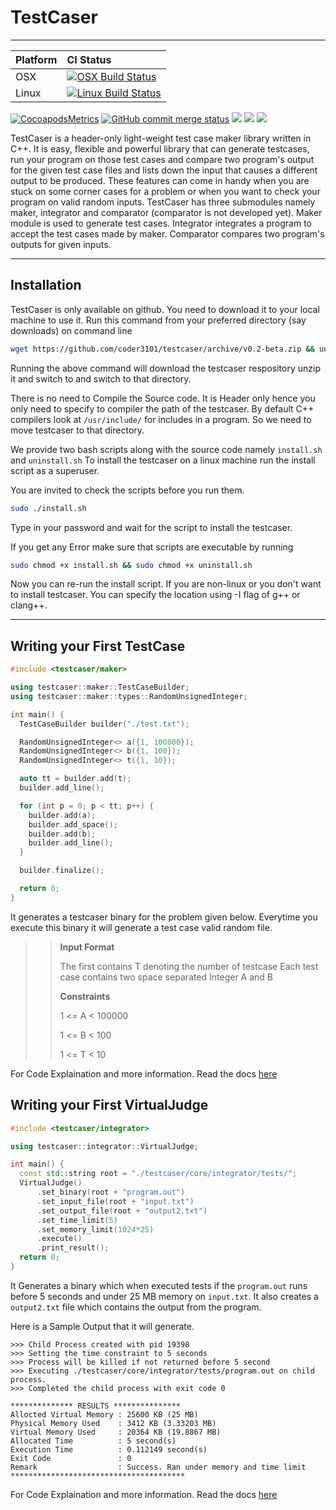 # TestCaser

---

Platform | CI Status
---------|:---------
OSX      | [![OSX Build Status](http://badges.herokuapp.com/travis/coder3101/testcaser?env=BADGE=osx&label=build&branch=master)](https://travis-ci.org/coder3101/testcaser)
Linux    | [![Linux Build Status](http://badges.herokuapp.com/travis/coder3101/testcaser?env=BADGE=linux&label=build&branch=master)](https://travis-ci.org/coder3101/testcaser)


[![CocoapodsMetrics](https://img.shields.io/badge/docs-100%25-yellow.svg)](https://coder3101.github.io/testcaser) 
[![GitHub commit merge status](https://img.shields.io/github/commit-status/badges/shields/master/5d4ab86b1b5ddfb3c4a70a70bd19932c52603b8c.svg)](https://coder3101.github.io/testcaser) 
[![](https://img.shields.io/hexpm/l/plug.svg)](https://github.com/coder3101/testcaser/blob/master/LICENSE) 
[![](https://img.shields.io/badge/release-v0.2--beta-orange.svg)](https://github.com/coder3101/testcaser/releases/tag/v0.2-beta)
[![](https://img.shields.io/badge/platform-linux_%7C%20macOS-lightgrey.svg)](https://github.com/coder3101/testcaser/)




TestCaser is a header-only light-weight test case maker library written in C++. It is easy, flexible and powerful library that can generate testcases, run your program on those test cases and compare two program's output for the given test case files and lists down the input that causes a different output to be produced. These features can come in handy when you are stuck on some corner cases for a problem or when you want to check your program on valid random inputs. TestCaser has three submodules namely maker, integrator and comparator (comparator is not developed yet). Maker module is used to generate test cases. Integrator integrates a program to accept the test cases made by maker. Comparator compares two program's outputs for given inputs.

---

## Installation

TestCaser is only available on github. You need to download it to your local machine to use it.
Run this command from your preferred directory (say downloads) on command line

```bash
wget https://github.com/coder3101/testcaser/archive/v0.2-beta.zip && unzip v0.2-beta.zip && cd testcaser-0.2-beta
```

Running the above command will download the testcaser respository unzip it and switch to and switch to that directory.

There is no need to Compile the Source code. It is Header only hence you only need to specify to compiler the path of the testcaser. By default C++ compilers look at `/usr/include/` for includes in a program. So we need to move testcaser to that directory.

We provide two bash scripts along with the source code namely `install.sh` and `uninstall.sh` To install the testcaser on a linux machine run the install script as a superuser.

You are invited to check the scripts before you run them.

```bash
sudo ./install.sh
```

Type in your password and wait for the script to install the testcaser.

If you get any Error make sure that scripts are executable by running

```bash
sudo chmod +x install.sh && sudo chmod +x uninstall.sh
```

Now you can re-run the install script. If you are non-linux or you don't want to install testcaser. You can specify the location using -I flag of g++ or clang++.

---

## Writing your First TestCase

```cpp
#include <testcaser/maker>

using testcaser::maker::TestCaseBuilder;
using testcaser::maker::types::RandomUnsignedInteger;

int main() {
  TestCaseBuilder builder("./test.txt");

  RandomUnsignedInteger<> a({1, 100000});
  RandomUnsignedInteger<> b({1, 100});
  RandomUnsignedInteger<> t({1, 10});

  auto tt = builder.add(t);
  builder.add_line();

  for (int p = 0; p < tt; p++) {
    builder.add(a);
    builder.add_space();
    builder.add(b);
    builder.add_line();
  }

  builder.finalize();

  return 0;
}
```

It generates a testcaser binary for the problem given below. Everytime you execute this binary it will generate a test case valid random file.

>> **Input Format**
>> 
>> The first contains T denoting the number of testcase Each test case contains two space
>> separated Integer A and B
>>
>> **Constraints**
>>
>> 1 <= A < 100000
>>
>> 1 <= B < 100
>>
>> 1 <= T < 10

For Code Explaination and more information. Read the docs [here](https://coder3101.github.io/testcaser)

## Writing your First VirtualJudge

```cpp
#include <testcaser/integrator>

using testcaser::integrator::VirtualJudge;

int main() {
  const std::string root = "./testcaser/core/integrator/tests/";
  VirtualJudge()
      .set_binary(root + "program.out")
      .set_input_file(root + "input.txt")
      .set_output_file(root + "output2.txt")
      .set_time_limit(5)
      .set_memory_limit(1024*25)
      .execute()
      .print_result();
  return 0;
}
```

It Generates a binary which when executed tests if the `program.out` runs before 5 seconds and under 25 MB memory on `input.txt`. It also creates a `output2.txt` file which contains
the output from the program. 

Here is a Sample Output that it will generate.
```
>>> Child Process created with pid 19398
>>> Setting the time constraint to 5 seconds
>>> Process will be killed if not returned before 5 second
>>> Executing ./testcaser/core/integrator/tests/program.out on child process.
>>> Completed the child process with exit code 0

************** RESULTS ***************
Allocted Virtual Memory : 25600 KB (25 MB)
Physical Memory Used    : 3412 KB (3.33203 MB)
Virtual Memory Used     : 20364 KB (19.8867 MB)
Allocated Time          : 5 second(s)
Execution Time          : 0.112149 second(s)
Exit Code               : 0
Remark                  : Success. Ran under memory and time limit
***************************************
```

For Code Explaination and more information. Read the docs [here](https://coder3101.github.io/testcaser)
